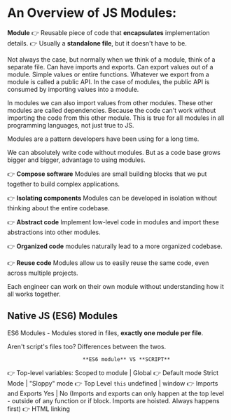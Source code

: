 # An Overview of JS Modules:

**Module**
👉 Reusable piece of code that **encapsulates** implementation details.
👉 Usually a **standalone file**, but it doesn't have to be.

Not always the case, but normally when we think of a module, think of a separate file. Can have imports and exports. Can export values out of a module. Simple values or entire functions. Whatever we export from a module is called a public API. In the case of modules, the public API is consumed by importing values into a module.

In modules we can also import values from other modules. These other modules are called dependencies. Because the code can't work without importing the code from this other module. This is true for all modules in all programming languages, not just true to JS.

Modules are a pattern developers have been using for a long time.

We can absolutely write code without modules. But as a code base grows bigger and bigger, advantage to using modules.

👉 **Compose software** Modules are small building blocks that we put together to build complex applications.

👉 **Isolating components** Modules can be developed in isolation without thinking about the entire codebase.

👉 **Abstract code** Implement low-level code in modules and import these abstractions into other modules.

👉 **Organized code** modules naturally lead to a more organized codebase.

👉 **Reuse code** Modules allow us to easily reuse the same code, even across multiple projects.

Each engineer can work on their own module without understanding how it all works together.

## Native JS (ES6) Modules

ES6 Modules - Modules stored in files, **exactly one module per file**.

Aren't script's files too? Differences between the twos.

                            **ES6 module** VS **SCRIPT**

👉 Top-level variables: Scoped to module | Global
👉 Default mode Strict Mode | "Sloppy" mode
👉 Top Level `this` undefined | window
👉 Imports and Exports Yes | No
(Imports and exports can only happen at the top level - outside of any function or if block. Imports are hoisted. Always happens first)
👉 HTML linking <script type="module"> | <script>
👉 File downloading Asynchronous | Synchronous

### How ES6 Modules are Imported

index.js

```
import { rand } from '..math.js'
import { showDice } from '..dom.js'
const dice = rand(1, 6, 2);
showDice(dice);
```

When a piece of code is executed, first step is to parse that code. First step is to parse index.js. Parsing means to just read the code but without executing it. This is the moment in which imports are hoisted. Whole process of importing modules, happens before the main module is executed.

In this ex, index.js imports the math and dom modules in a synchronous way. Means that only after all imported modules have been downloaded and executed, the main index.js will be executed as well. Only possible because of top level imports and exports, which makes imports known before execution.

If we were allowed to import a module inside a function, function would have to first be executed before that could happen. Then it wouldn't be synchronous.

Why would we want things loaded in a synchronous way? This makes bundling and dead code elimination possible. It's very important in large projects with hundreds of modules and third party modules.

By knowing things before hand, bundlers can eliminate unecessary code.

After the parsing process has figured out which modules it needs to import, then these modules are actually downloaded from the server (this happens in an asychronous way). After a module arrives, it's also parsed, then the modules exports and linked to the exports. Then everything is connected within the module. Exported values are not copied to imports. The import is just kind of like a reference to the exported value. Like a pointer. When the value changes in the exported value, then the same value changes in the importing module. Important to understand as it's unique to ES6 modules. JS modules work this way.

Next up, the code in the imported modules is executed. Then the process of importing modules is finished. Time for the importing module to be executed as well.

